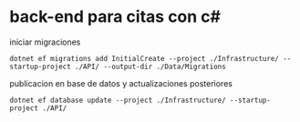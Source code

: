 # back-end para citas con c#
iniciar migraciones

```
dotnet ef migrations add InitialCreate --project ./Infrastructure/ --startup-project ./API/ --output-dir ./Data/Migrations
```


publicacion en base de datos y actualizaciones posteriores
```
dotnet ef database update --project ./Infrastructure/ --startup-project ./API/
```
